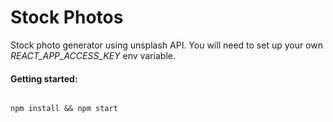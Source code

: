# Stock Photos

Stock photo generator using unsplash API. You will need to set up your own _REACT_APP_ACCESS_KEY_ env variable.

#### Getting started:

```

npm install && npm start

```
